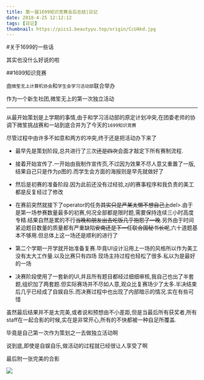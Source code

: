 ```yaml
---
title: 第一届1699知识竞赛会后总结|日记
date: 2018-4-25 12:12:12
tags: [日记]
thumbnail: https://pics1.beautyyu.top/origin/CcUAkd.jpg
---
```




#关于1699的一些话

其实也没什么好说的啦

##1699知识竞赛

由`微笙无上计算机协会`和`学生会学习活动部`联合举办

作为一个新生社团,微笙无上的第一次独立活动

***

从最开始策划是上学期的事情,由于和学习活动部的原定计划冲突,在团委老师的协调下微笙挑战赛和一站到底合并为了今天的`1699知识竞赛`

尽管过程中由许多不如意和两方的冲突,终于还是把活动办下来了

* 最早先是策划阶段,总共进行了三次<del>还是四次</del>会面才敲定下所有赛制流程.

* 接着开始宣传了.一开始由我制作宣传页,不过因为效果不尽人意又重置了一版,结果自己只是作为p图的.而学生会方面的海报则是早先就做好了

* 然后是初赛的准备阶段.因为此前还没有过经验,zjl的赛事程序和我负责的美工都是反复经过了修改

* 在赛前突然就接下了operator的任务<del>其实只是严某太懒不想自己上</del>del>.由于是第一场参赛数量最多的初赛,何况全部都是限时题,需要保持连续三小时高度专精.结果自然是累的不行<del>当晚和朋友出去吃饭几乎抱怨了一晚</del>.另外由于时间紧迫题目数量的质量都有严重缺陷<del>安南还是下一任联合国秘书长呢</del>,六十道题基本不够用.但总体上这一场还是顺利的进行了

* 第二个学期一开学就开始准备复赛.毕竟UI设计沿用上一场的风格所以作为美工没有太大工作量.以及比赛只有四场 现场主持过程也轻松了很多.私以为是最好的一场

* 决赛阶段使用了一套新的UI,并且所有题目都经过细细审核,我自己也出了半套题,组织加了两套题.但实际赛场并不尽如人意,观众比复赛场少了太多.半决结束后几乎已经成了自娱自乐.而决赛过程中也出现了内部暗示的情况.实在有些可惜

虽然最后结果并不是太完美,或者说和预想由不小差距,但是当最后所有获奖者,所有staff在一起合影的时候,实在是非常开心,所有的不快都被一种自足所覆盖.

毕竟是自己第一次作为策划之一去做独立活动啊

说到底,即使是自娱自乐,做活动的过程就已经很让人享受了啊

最后附一张完美的合影

![](https://pics1.beautyyu.top/origin/CcUAkd.jpg)
